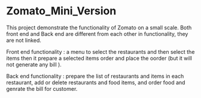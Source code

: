 # Zomato_Mini_Version
This project demonstrate the functionality of Zomato on a small scale.
Both front end and Back end are different from each other in functionality, they are not linked.

Front end functionality : a menu to select the restaurants and then select the items then it prepare a selected items order and place the oorder (but it will not generate any bill ).

Back end functionality : prepare the list of restaurants and items in each restaurant, add or delete restaurants and food items, and order food and genrate the bill for customer.

